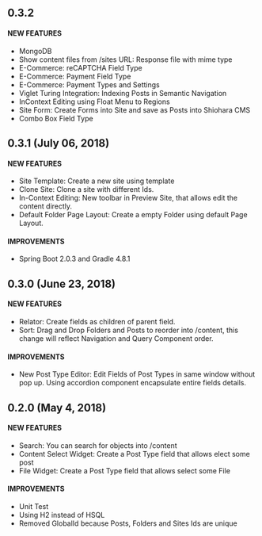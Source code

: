 ## 0.3.2

#### NEW FEATURES
* MongoDB
* Show content files from /sites URL: Response file with mime type
* E-Commerce: reCAPTCHA Field Type
* E-Commerce: Payment Field Type
* E-Commerce: Payment Types and Settings
* Viglet Turing Integration: Indexing Posts in Semantic Navigation
* InContext Editing using Float Menu to Regions
* Site Form: Create Forms into Site and save as Posts into Shiohara CMS
* Combo Box Field Type

## 0.3.1 (July 06, 2018)

#### NEW FEATURES
* Site Template: Create a new site using template
* Clone Site: Clone a site with different Ids.
* In-Context Editing: New toolbar in Preview Site, that allows edit the content directly.
* Default Folder Page Layout: Create a empty Folder using default Page Layout.

#### IMPROVEMENTS
* Spring Boot 2.0.3 and Gradle 4.8.1

## 0.3.0 (June 23, 2018)

#### NEW FEATURES
* Relator: Create fields as children of parent field.
* Sort: Drag and Drop Folders and Posts to reorder into /content, this change will reflect Navigation and Query Component order.

#### IMPROVEMENTS
* New Post Type Editor: Edit Fields of Post Types in same window without pop up. Using accordion component encapsulate entire fields details.

## 0.2.0 (May 4, 2018)

#### NEW FEATURES
* Search: You can search for objects into /content
* Content Select Widget: Create a Post Type field that allows elect some post
* File Widget: Create a Post Type field that allows select some File 

#### IMPROVEMENTS
* Unit Test
* Using H2 instead of HSQL
* Removed GlobalId because Posts, Folders and Sites Ids are unique